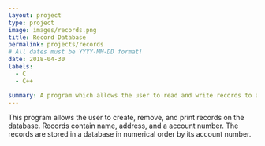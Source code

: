```yaml
---
layout: project
type: project
image: images/records.png
title: Record Database
permalink: projects/records
# All dates must be YYYY-MM-DD format!
date: 2018-04-30
labels:
  - C
  - C++

summary: A program which allows the user to read and write records to a database. Written in both C and C++.
---
```


This program allows the user to create, remove, and print records on the database. Records contain name, address, and a account number. The records are stored in a database in numerical order by its account number.
